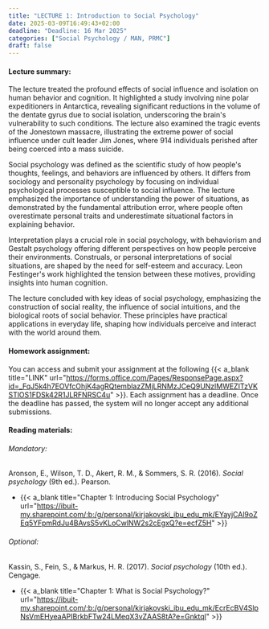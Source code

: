 ```yaml
---
title: "LECTURE 1: Introduction to Social Psychology"
date: 2025-03-09T16:49:43+02:00
deadline: "Deadline: 16 Mar 2025"
categories: ["Social Psychology / MAN, PRMC"]
draft: false
---
```


#### Lecture summary:

The lecture treated the profound effects of social influence and isolation on human behavior and cognition. It highlighted a study involving nine polar expeditioners in Antarctica, revealing significant reductions in the volume of the dentate gyrus due to social isolation, underscoring the brain's vulnerability to such conditions. The lecture also examined the tragic events of the Jonestown massacre, illustrating the extreme power of social influence under cult leader Jim Jones, where 914 individuals perished after being coerced into a mass suicide.

Social psychology was defined as the scientific study of how people's thoughts, feelings, and behaviors are influenced by others. It differs from sociology and personality psychology by focusing on individual psychological processes susceptible to social influence. The lecture emphasized the importance of understanding the power of situations, as demonstrated by the fundamental attribution error, where people often overestimate personal traits and underestimate situational factors in explaining behavior.

Interpretation plays a crucial role in social psychology, with behaviorism and Gestalt psychology offering different perspectives on how people perceive their environments. Construals, or personal interpretations of social situations, are shaped by the need for self-esteem and accuracy. Leon Festinger's work highlighted the tension between these motives, providing insights into human cognition.

The lecture concluded with key ideas of social psychology, emphasizing the construction of social reality, the influence of social intuitions, and the biological roots of social behavior. These principles have practical applications in everyday life, shaping how individuals perceive and interact with the world around them.

#### Homework assignment:

You can access and submit your assignment at the following {{< a_blank title="LINK" url="https://forms.office.com/Pages/ResponsePage.aspx?id=_FqJ5k4h7EOVfcOhjK4agRQtemblazZMjLRNMzJCeQ9UNzlMWEZITzVKSTlOS1FDSk42R1JLRFNRSC4u" >}}. Each assignment has a deadline. Once the deadline has passed, the system will no longer accept any additional submissions.

#### Reading materials:

###### Mandatory:

Aronson, E., Wilson, T. D., Akert, R. M., & Sommers, S. R. (2016). *Social psychology* (9th ed.). Pearson.

* {{< a_blank title="Chapter 1: Introducing Social Psychology" url="https://ibuit-my.sharepoint.com/:b:/g/personal/kirjakovski_ibu_edu_mk/EYayjCAl9oZEq5YFpmRdJu4BAvsS5vKLoCwlNW2s2cEgxQ?e=ecfZ5H" >}}

###### Optional:

Kassin, S., Fein, S., & Markus, H. R. (2017). *Social psychology* (10th ed.). Cengage.

*  {{< a_blank title="Chapter 1: What is Social Psychology?" url="https://ibuit-my.sharepoint.com/:b:/g/personal/kirjakovski_ibu_edu_mk/EcrEcBV4SlpNsVmEHyeaAPIBrkbFTw24LMeqX3vZAAS8tA?e=Gnktql" >}}
